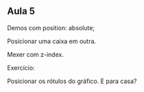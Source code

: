 ## Aula 5

Demos com position: absolute;

Posicionar uma caixa em outra.

Mexer com z-index.

Exercício:

Posicionar os rótulos do gráfico.
E para casa?

